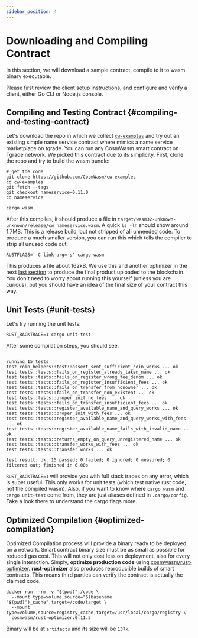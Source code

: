 ```yaml
---
sidebar_position: 4
---
```


# Downloading and Compiling Contract

In this section, we will download a sample contract, compile to it to wasm binary executable.

Please first review the [client setup instructions](03-setting-env.md), and configure and verify a client, either Go CLI or
Node.js console.

## Compiling and Testing Contract {#compiling-and-testing-contract}

Let's download the repo in which we collect
[`cw-examples`](https://github.com/CosmWasm/cw-examples) and try out an existing simple name service
contract where mimics a name service marketplace on tgrade. You can run any CosmWasm smart contract on Tgrade network. We picked this contract due to its simplicity.
First, clone the repo and try to build the wasm bundle:

```shell
# get the code
git clone https://github.com/CosmWasm/cw-examples
cd cw-examples
git fetch --tags
git checkout nameservice-0.11.0
cd nameservice

cargo wasm
```

After this compiles, it should produce a file in
`target/wasm32-unknown-unknown/release/cw_nameservice.wasm`. A quick `ls -lh` should show around 1.7MB. This is a release
build,
but not stripped of all unneeded code. To produce a much smaller version, you can run this which tells the compiler to
strip all unused code out:

```shell
RUSTFLAGS='-C link-arg=-s' cargo wasm
```

This produces a file about 162kB. We use this and another optimizer in the next [last section](#optimized-compilation)
to produce the final product uploaded to the blockchain. You don't need to worry about running this yourself (unless you
are curious), but you should have an idea of the final size of your contract this way.

## Unit Tests {#unit-tests}

Let's try running the unit tests:

```shell
RUST_BACKTRACE=1 cargo unit-test
```

After some compilation steps, you should see:

```text

running 15 tests
test coin_helpers::test::assert_sent_sufficient_coin_works ... ok
test tests::tests::fails_on_register_already_taken_name ... ok
test tests::tests::fails_on_register_wrong_fee_denom ... ok
test tests::tests::fails_on_register_insufficient_fees ... ok
test tests::tests::fails_on_transfer_from_nonowner ... ok
test tests::tests::fails_on_transfer_non_existent ... ok
test tests::tests::proper_init_no_fees ... ok
test tests::tests::fails_on_transfer_insufficient_fees ... ok
test tests::tests::register_available_name_and_query_works ... ok
test tests::tests::proper_init_with_fees ... ok
test tests::tests::register_available_name_and_query_works_with_fees ... ok
test tests::tests::register_available_name_fails_with_invalid_name ... ok
test tests::tests::returns_empty_on_query_unregistered_name ... ok
test tests::tests::transfer_works_with_fees ... ok
test tests::tests::transfer_works ... ok

test result: ok. 15 passed; 0 failed; 0 ignored; 0 measured; 0 filtered out; finished in 0.00s
```

`RUST_BACKTRACE=1` will provide you with full stack traces on any error, which is super useful. This only works for unit
tests (which test native rust code, not the compiled wasm). Also, if you want to know where `cargo wasm`
and `cargo unit-test` come from, they are just aliases defined in
`.cargo/config`. Take a look there to understand the cargo flags more.

## Optimized Compilation {#optimized-compilation}

Optimized Compilation process will provide a binary ready to be deployed on a network.
Smart contract binary size must be as small as possible for reduced gas cost. This will not only cost less on
deployment, also for every single interaction. Simply, **optimize production code**
using [cosmwasm/rust-optimizer](https://github.com/CosmWasm/rust-optimizer).
**rust-optimizer** also produces reproducible builds of smart contracts. This means third parties can verify
the contract is actually the claimed code.

```shell
docker run --rm -v "$(pwd)":/code \
  --mount type=volume,source="$(basename "$(pwd)")_cache",target=/code/target \
  --mount type=volume,source=registry_cache,target=/usr/local/cargo/registry \
  cosmwasm/rust-optimizer:0.11.5
```

Binary will be at `artifacts` and its size will be `137k`.
